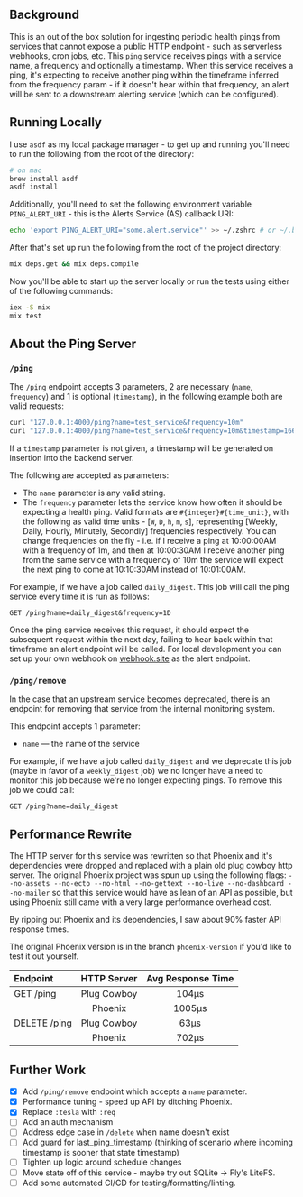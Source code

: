 ## Background
This is an out of the box solution for ingesting periodic health pings from services that cannot expose a public HTTP endpoint - such as serverless webhooks, cron jobs, etc. This `ping` service receives pings with a service name, a frequency and optionally a timestamp. When this service receives a ping, it's expecting to receive another ping within the timeframe inferred from the frequency param - if it doesn't hear within that frequency, an alert will be sent to a downstream alerting service (which can be configured).

## Running Locally

I use `asdf` as my local package manager - to get up and running you'll need to run the following from the root of the directory:

```bash
# on mac
brew install asdf
asdf install
```

Additionally, you'll need to set the following environment variable `PING_ALERT_URI` - this is the Alerts Service (AS) callback URI:
```bash
echo 'export PING_ALERT_URI="some.alert.service"' >> ~/.zshrc # or ~/.bashrc if you use bash
```

After that's set up run the following from the root of the project directory:
```bash
mix deps.get && mix deps.compile
```

Now you'll be able to start up the server locally or run the tests using either of the following commands:
```bash
iex -S mix
mix test
```

## About the Ping Server

### `/ping`
The `/ping` endpoint accepts 3 parameters, 2 are necessary (`name`, `frequency`) and 1 is optional (`timestamp`), in the following example both are valid requests:

```bash
curl "127.0.0.1:4000/ping?name=test_service&frequency=10m"
curl "127.0.0.1:4000/ping?name=test_service&frequency=10m&timestamp=1664743905"
```

If a `timestamp` parameter is not given, a timestamp will be generated on insertion into the backend server.

The following are accepted as parameters:
- The `name` parameter is any valid string.
- The `frequency` parameter lets the service know how often it should be expecting a health ping. Valid formats are `#{integer}#{time_unit}`, with the following as valid time units - [`W`, `D`, `h`, `m`, `s`], representing [Weekly, Daily, Hourly, Minutely, Secondly] frequencies respectively. You can change frequencies on the fly - i.e. if I receive a ping at 10:00:00AM with a frequency of 1m, and then at 10:00:30AM I receive another ping from the same service with a frequency of 10m the service will expect the next ping to come at 10:10:30AM instead of 10:01:00AM.

For example, if we have a job called `daily_digest`. This job will call the ping service every time it is run as follows:

```
GET /ping?name=daily_digest&frequency=1D
```

Once the ping service receives this request, it should expect the subsequent request within the next day, failing to hear back within that timeframe an alert endpoint will be called. For local development you can set up your own webhook on [webhook.site](https://webhook.site) as the alert endpoint.

### `/ping/remove`

In the case that an upstream service becomes deprecated, there is an endpoint for removing that service from the internal monitoring system.

This endpoint accepts 1 parameter:
- `name` — the name of the service

For example, if we have a job called `daily_digest` and we deprecate this job (maybe in favor of a `weekly_digest` job) we no longer have a need to monitor this job because we're no longer expecting pings. To remove this job we could call:

```
GET /ping?name=daily_digest
```

## Performance Rewrite
The HTTP server for this service was rewritten so that Phoenix and it's dependencies were dropped and replaced with a plain old plug cowboy http server. The original Phoenix project was spun up using the following flags: `--no-assets --no-ecto --no-html --no-gettext --no-live --no-dashboard --no-mailer` so that this service would have as lean of an API as possible, but using Phoenix still came with a very large performance overhead cost.

By ripping out Phoenix and its dependencies, I saw about 90% faster API response times.

The original Phoenix version is in the branch `phoenix-version` if you'd like to test it out yourself.

| Endpoint | HTTP Server | Avg Response Time |
| :---     | :---:       | :---:             |
| GET /ping | Plug Cowboy | 104&mu;s         |
|           | Phoenix    | 1005&mu;s         |
| DELETE /ping | Plug Cowboy | 63&mu;s       |
|           | Phoenix     | 702&mu;s         |

## Further Work
- [x] Add `/ping/remove` endpoint which accepts a `name` parameter.
- [x] Performance tuning - speed up API by ditching Phoenix.
- [x] Replace `:tesla` with `:req`
- [ ] Add an auth mechanism
- [ ] Address edge case in `/delete` when name doesn't exist
- [ ] Add guard for last_ping_timestamp (thinking of scenario where incoming timestamp is sooner that state timestamp)
- [ ] Tighten up logic around schedule changes
- [ ] Move state off of this service - maybe try out SQLite -> Fly's LiteFS.
- [ ] Add some automated CI/CD for testing/formatting/linting.
